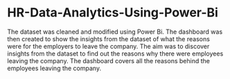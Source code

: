 # HR-Data-Analytics-Using-Power-Bi
The dataset was cleaned and modified using Power Bi. The dashboard was then created to show the insights from the dataset of what the reasons were for the employers to leave the company.
The aim was to discover insights from the dataset to find out the reasons why there were employees leaving the company. The dashboard covers all the reasons behind the employees leaving the company.
